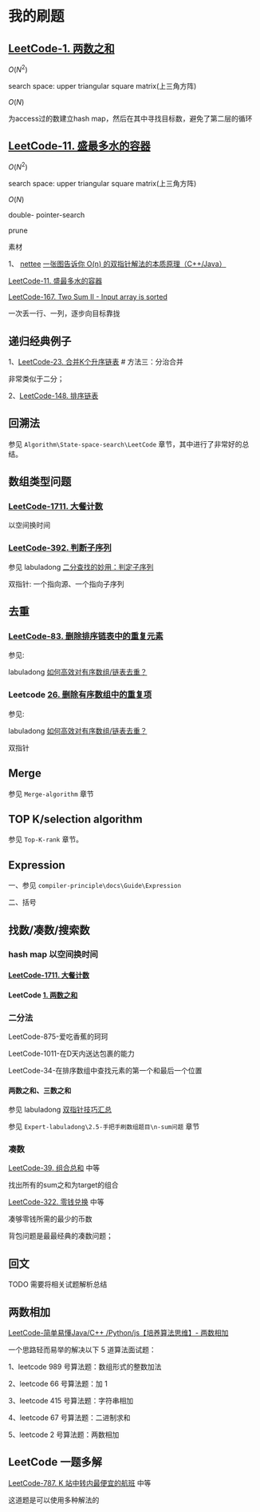 # 我的刷题

## [LeetCode-1. 两数之和](https://leetcode.cn/problems/two-sum/) 

$O(N^2)$ 

search space: upper triangular square matrix(上三角方阵)

$O(N)$

为access过的数建立hash map，然后在其中寻找目标数，避免了第二层的循环



## [LeetCode-11. 盛最多水的容器](https://leetcode.cn/problems/container-with-most-water/) 

$O(N^2)$ 

search space: upper triangular square matrix(上三角方阵)

$O(N)$

double- pointer-search

prune

素材

1、 [nettee](https://leetcode.cn/u/nettee/) [一张图告诉你 O(n) 的双指针解法的本质原理（C++/Java）](https://leetcode.cn/problems/two-sum-ii-input-array-is-sorted/solutions/87919/yi-zhang-tu-gao-su-ni-on-de-shuang-zhi-zhen-jie-fa/)  

[LeetCode-11. 盛最多水的容器](https://leetcode.cn/problems/container-with-most-water/) 

[LeetCode-167. Two Sum II - Input array is sorted](https://leetcode.cn/problems/two-sum-ii-input-array-is-sorted/)



一次丢一行、一列，逐步向目标靠拢

## 递归经典例子

1、[LeetCode-23. 合并K个升序链表](https://leetcode.cn/problems/merge-k-sorted-lists/)  # 方法三：分治合并

非常类似于二分；

2、[LeetCode-148. 排序链表](https://leetcode.cn/problems/sort-list/)



## 回溯法

参见 `Algorithm\State-space-search\LeetCode` 章节，其中进行了非常好的总结。

## 数组类型问题



### [LeetCode-1711. 大餐计数](https://leetcode.cn/problems/count-good-meals/)

以空间换时间

### [LeetCode-392. 判断子序列](https://leetcode.cn/problems/is-subsequence/)

参见 labuladong [二分查找的妙用：判定子序列](https://mp.weixin.qq.com/s/hWi2hTrQewL_YKioGkXQJg)

双指针: 一个指向源、一个指向子序列



## 去重

### [LeetCode-83. 删除排序链表中的重复元素](https://leetcode.cn/problems/remove-duplicates-from-sorted-list/) 

参见: 

labuladong [如何高效对有序数组/链表去重？](https://mp.weixin.qq.com/s/6Eb7gKqNqXH9B0hSZvMs5A)



### Leetcode [26. 删除有序数组中的重复项](https://leetcode.cn/problems/remove-duplicates-from-sorted-array/)

参见: 

labuladong [如何高效对有序数组/链表去重？](https://mp.weixin.qq.com/s/6Eb7gKqNqXH9B0hSZvMs5A)

双指针



## Merge

参见 `Merge-algorithm` 章节



## TOP K/selection algorithm

参见 `Top-K-rank` 章节。

## Expression

一、参见 `compiler-principle\docs\Guide\Expression`

二、括号

## 找数/凑数/搜索数

### hash map 以空间换时间

#### [LeetCode-1711. 大餐计数](https://leetcode.cn/problems/count-good-meals/)

#### LeetCode  [1. 两数之和](https://leetcode.cn/problems/two-sum/)



### 二分法

LeetCode-875-爱吃香蕉的珂珂

LeetCode-1011-在D天内送达包裹的能力

LeetCode-34-在排序数组中查找元素的第一个和最后一个位置



#### 两数之和、三数之和

参见 labuladong [双指针技巧汇总](https://mp.weixin.qq.com/s/yLc7-CZdti8gEMGWhd0JTg) 

参见 `Expert-labuladong\2.5-手把手刷数组题目\n-sum问题` 章节



### 凑数

[LeetCode-39. 组合总和](https://leetcode.cn/problems/combination-sum/) 中等

找出所有的sum之和为target的组合

[LeetCode-322. 零钱兑换](https://leetcode.cn/problems/coin-change/) 中等

凑够零钱所需的最少的币数



背包问题是最最经典的凑数问题；



## 回文

TODO 需要将相关试题解析总结



## 两数相加

[LeetCode-简单易懂Java/C++ /Python/js【培养算法思维】- 两数相加](https://leetcode.cn/problems/add-two-numbers/solution/jian-dan-yi-dong-javacpythonjs-pei-yang-y2w6g/)

一个思路轻而易举的解决以下 5 道算法面试题：

1、leetcode 989 号算法题：数组形式的整数加法

2、leetcode 66 号算法题：加 1

3、leetcode 415 号算法题：字符串相加

4、leetcode 67 号算法题：二进制求和

5、leetcode 2 号算法题：两数相加

## LeetCode 一题多解

[LeetCode-787. K 站中转内最便宜的航班](https://leetcode.cn/problems/cheapest-flights-within-k-stops/) 中等

这道题是可以使用多种解法的



